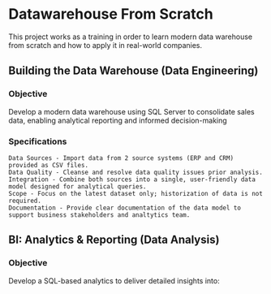 # Datawarehouse From Scratch

This project works as a training in order to learn modern data warehouse from scratch and how to apply it in real-world companies.

## Building the Data Warehouse (Data Engineering) ##

### Objective ###

Develop a modern data warehouse using SQL Server to consolidate sales data, enabling analytical reporting and informed decision-making

### Specifications ###

    Data Sources - Import data from 2 source systems (ERP and CRM) provided as CSV files.
    Data Quality - Cleanse and resolve data quality issues prior analysis.
    Integration - Combine both sources into a single, user-friendly data model designed for analytical queries.
    Scope - Focus on the latest dataset only; historization of data is not required.
    Documentation - Provide clear documentation of the data model to support business stakeholders and analtytics team.


## BI: Analytics & Reporting (Data Analysis) ##
   
### Objective ###

Develop a SQL-based analytics to deliver detailed insights into:
